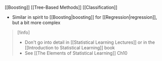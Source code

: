 [[Boosting]] [[Tree-Based Methods]] [[Classification]]  

- Similar in spirit to [[Boosting|boosting]] for [[Regression|regression]], but a bit more complex

> [!info]
>
> -   Don't go into detail in [[Statistical Learning Lectures]] or in the [[Introduction to Statistical Learning]] book
> -   See [[The Elements of Statistical Learning]] Ch10
